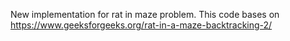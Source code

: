 New implementation for rat in maze problem.
This code bases on https://www.geeksforgeeks.org/rat-in-a-maze-backtracking-2/